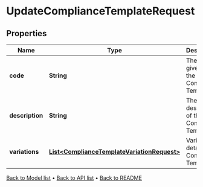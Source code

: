 

# UpdateComplianceTemplateRequest


## Properties

| Name | Type | Description | Notes |
|------------ | ------------- | ------------- | -------------|
|**code** | **String** | The code given for the Compliance Template |  |
|**description** | **String** | The description of the Compliance Template |  |
|**variations** | [**List&lt;ComplianceTemplateVariationRequest&gt;**](ComplianceTemplateVariationRequest.md) | Variation details of a Compliance Template |  |



[Back to Model list](../README.md#documentation-for-models) &#8226; [Back to API list](../README.md#documentation-for-api-endpoints) &#8226; [Back to README](../README.md)


